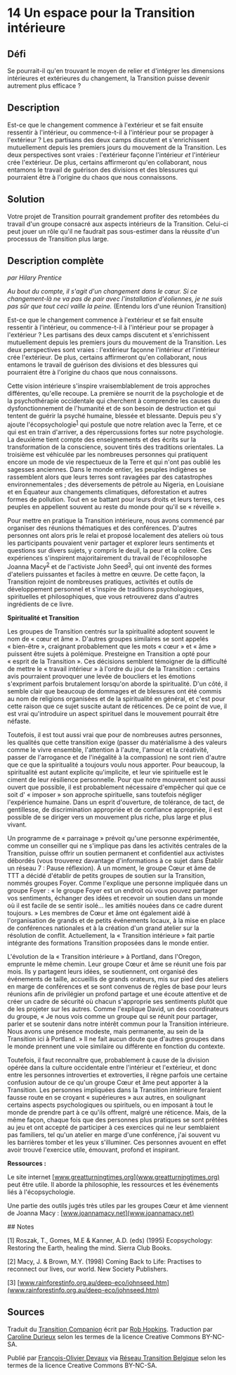 # 14 Un espace pour la Transition intérieure 

## Défi
Se pourrait-il qu'en trouvant le moyen de relier et d'intégrer les dimensions intérieures et extérieures du changement, la Transition puisse devenir autrement plus efficace ?

## Description
Est-ce que le changement commence à l'extérieur et se fait ensuite ressentir à l'intérieur, ou commence-t-il à l'intérieur pour se propager à l'extérieur ? Les partisans des deux camps discutent et s'enrichissent mutuellement depuis les premiers jours du mouvement de la Transition.  Les deux perspectives sont vraies : l'extérieur façonne l'intérieur _et_ l'intérieur crée l'extérieur. De plus, certains affirmeront qu'en collaborant, nous entamons le travail de guérison des divisions et des blessures qui pourraient être à l'origine du chaos que nous connaissons. 

## Solution
Votre projet de Transition pourrait grandement profiter des retombées du travail d'un groupe consacré aux aspects intérieurs de la Transition. Celui-ci peut jouer un rôle qu'il ne faudrait pas sous-estimer dans la réussite d'un processus de Transition plus large.

## Description complète
_par Hilary Prentice_

_Au bout du compte, il s'agit d'un changement dans le cœur. Si ce changement-là ne va pas de pair avec l'installation d'éoliennes, je ne suis pas sûr que tout ceci vaille la peine._ (Entendu lors d'une réunion Transition)

Est-ce que le changement commence à l'extérieur et se fait ensuite ressentir à l'intérieur, ou commence-t-il à l'intérieur pour se propager à l'extérieur ? Les partisans des deux camps discutent et s'enrichissent mutuellement depuis les premiers jours du mouvement de la Transition.  Les deux perspectives sont vraies : l'extérieur façonne l'intérieur _et_ l'intérieur crée l'extérieur. De plus, certains affirmeront qu'en collaborant, nous entamons le travail de guérison des divisions et des blessures qui pourraient être à l'origine du chaos que nous connaissons. 

Cette vision intérieure s'inspire vraisemblablement de trois approches différentes, qu'elle recoupe. La première se nourrit de la psychologie et de la psychothérapie occidentale qui cherchent à comprendre les causes du dysfonctionnement de l'humanité et de son besoin de destruction et qui tentent de guérir la psyché humaine, blessée et blessante. Depuis peu s'y ajoute l'écopsychologie<sup>[1](#note)</sup> qui postule que notre relation avec la Terre, et ce qui est en train d'arriver, a des répercussions fortes sur notre psychologie. La deuxième tient compte des enseignements et des écrits sur la transformation de la conscience, souvent tirés des traditions orientales. La troisième est véhiculée par les nombreuses personnes qui pratiquent encore un mode de vie respectueux de la Terre et qui n'ont pas oublié les sagesses anciennes. Dans le monde entier, les peuples indigènes se rassemblent alors que leurs terres sont ravagées par des catastrophes environnementales ; des déversements de pétrole au Nigeria, en Louisiane et en Équateur aux changements climatiques, déforestation et autres formes de pollution. Tout en se battant pour leurs droits et leurs terres, ces peuples en appellent souvent au reste du monde pour qu'il se « réveille ». 

Pour mettre en pratique la Transition intérieure, nous avons commencé par organiser des réunions thématiques et des conférences. D'autres personnes ont alors pris le relai et proposé localement des ateliers où tous les participants pouvaient venir partager et explorer leurs sentiments et questions sur divers sujets, y compris le deuil, la peur et la colère. Ces expériences s'inspirent majoritairement du travail de l'écophilosophe Joanna Macy<sup>[2](#note)</sup> et de l'activiste John Seed<sup>[3](#note)</sup>, qui ont inventé des formes d'ateliers puissantes et faciles à mettre en œuvre. De cette façon, la Transition rejoint de nombreuses pratiques, activités et outils de développement personnel et s'inspire de traditions psychologiques, spirituelles et philosophiques, que vous retrouverez dans d'autres ingrédients de ce livre. 

**Spiritualité et Transition**

Les groupes de Transition centrés sur la spiritualité adoptent souvent le nom de « cœur et âme ». D'autres groupes similaires se sont appelés « bien-être », craignant probablement que les mots « cœur » et « âme » puissent être sujets à polémique. Presteigne en Transition a opté pour « esprit de la Transition ». Ces décisions semblent témoigner de la difficulté de mettre le « travail intérieur » à l'ordre du jour de la Transition : certains avis pourraient provoquer une levée de boucliers et les émotions s'expriment parfois brutalement lorsqu'on aborde la spiritualité. D'un côté, il semble clair que beaucoup de dommages et de blessures ont été commis au nom de religions organisées et de la spiritualité en général, et c'est pour cette raison que ce sujet suscite autant de réticences. De ce point de vue, il est vrai qu'introduire un aspect spirituel dans le mouvement pourrait être néfaste.

Toutefois, il est tout aussi vrai que pour de nombreuses autres personnes, les qualités que cette transition exige (passer du matérialisme à des valeurs comme le vivre ensemble, l'attention à l'autre, l'amour et la créativité, passer de l'arrogance et de l'inégalité à la compassion) ne sont rien d'autre que ce que la spiritualité a toujours voulu nous apporter. Pour beaucoup, la spiritualité est autant explicite qu'implicite, et leur vie spirituelle est le ciment de leur résilience personnelle. Pour que notre mouvement soit aussi ouvert que possible, il est probablement nécessaire d'empêcher qui que ce soit d' « imposer » son approche spirituelle, sans toutefois négliger l'expérience humaine. Dans un esprit d'ouverture, de tolérance, de tact, de gentillesse, de discrimination appropriée et de confiance appropriée, il est possible de se diriger vers un mouvement plus riche, plus large et plus vivant. 

Un programme de « parrainage » prévoit qu'une personne expérimentée, comme un conseiller qui ne s'implique pas dans les activités centrales de la Transition, puisse offrir un soutien permanent et confidentiel aux activistes débordés (vous trouverez davantage d'informations à ce sujet dans Établir un réseau 7 : Pause réflexion). À un moment, le groupe Cœur et âme de TTT a décidé d'établir de petits groupes de soutien sur la Transition, nommés groupes Foyer. Comme l'explique une personne impliquée dans un groupe Foyer : « le groupe Foyer est un endroit où vous pouvez partager vos sentiments, échanger des idées et recevoir un soutien dans un monde où il est facile de se sentir isolé... les amitiés nouées dans ce cadre durent toujours. » Les membres de Cœur et âme ont également aidé à l'organisation de grands et de petits événements locaux, à la mise en place de conférences nationales et à la création d'un grand atelier sur la résolution de conflit. Actuellement, la « Transition intérieure » fait partie intégrante des formations Transition proposées dans le monde entier. 

L'évolution de la « Transition intérieure » à Portland, dans l'Oregon, emprunte le même chemin. Leur groupe Cœur et âme se réunit une fois par mois. Ils y partagent leurs idées, se soutiennent, ont organisé des événements de taille, accueillis de grands orateurs, mis sur pied des ateliers en marge de conférences et se sont convenus de règles de base pour leurs réunions afin de privilégier un profond partage et une écoute attentive et de créer un cadre de sécurité où chacun s'approprie ses sentiments plutôt que de les projeter sur les autres. Comme l'explique David, un des coordinateurs du groupe, « Je nous vois comme un groupe qui se réunit pour partager, parler et se soutenir dans notre intérêt commun pour la Transition intérieure. Nous avons une présence modeste, mais permanente, au sein de la Transition ici à Portland. » Il ne fait aucun doute que d'autres groupes dans le monde prennent une voie similaire ou différente en fonction du contexte. 

Toutefois, il faut reconnaître que, probablement à cause de la division opérée dans la culture occidentale entre l'intérieur et l'extérieur, et donc entre les personnes introverties et extroverties, il règne parfois une certaine confusion autour de ce qu'un groupe Cœur et âme peut apporter à la Transition. Les personnes impliquées dans la Transition intérieure feraient fausse route en se croyant « supérieures » aux autres, en soulignant certains aspects psychologiques ou spirituels, ou en imposant à tout le monde de prendre part à ce qu'ils offrent, malgré une réticence. Mais, de la même façon, chaque fois que des personnes plus pratiques se sont prêtées au jeu et ont accepté de participer à ces exercices qui ne leur semblaient pas familiers, tel qu'un atelier en marge d'une conférence, j'ai souvent vu les barrières tomber et les yeux s'illuminer. Ces personnes avouent en effet avoir trouvé l'exercice utile, émouvant, profond et inspirant. 

**Ressources :**

Le site internet [www.greatturningtimes.org](www.greatturningtimes.org) peut être utile. Il aborde la philosophie, les ressources et les événements liés à l'écopsychologie.

Une partie des outils jugés très utiles par les groupes Cœur et âme viennent de Joanna Macy : [www.joannamacy.net](www.joannamacy.net)

<a id="note">
## Notes

[1] Roszak, T., Gomes, M.E & Kanner, A.D. (eds) (1995) Ecopsychology: Restoring the Earth, healing the mind. Sierra Club Books.

[2] Macy, J. & Brown, M.Y. (1998) Coming Back to Life: Practises to reconnect our lives, our world. New Society Publishers.

[3] [www.rainforestinfo.org.au/deep-eco/johnseed.htm](www.rainforestinfo.org.au/deep-eco/johnseed.htm)

## Sources
Traduit du [Transition Companion](https://www.transitionnetwork.org/transition-companion) écrit par [Rob Hopkins](https://www.transitionnetwork.org/about/people/staff-and-key-contributors). Traduction par [Caroline Durieux](http://www.reseautransition.be/articles/author/caroline-durieux/) selon les termes de la licence Creative Commons BY-NC-SA.

Publié par [François-Olivier Devaux](mailto:francois@reseautransition.be) via [Réseau Transition Belgique](http://www.reseautransition.be/) selon les termes de la licence Creative Commons BY-NC-SA.
